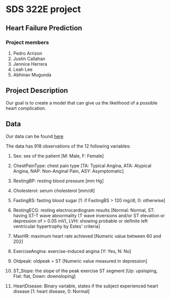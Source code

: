
# SDS 322E project
## Heart Failure Prediction
### Project members

1. Pedro Arrizon
2. Justin Callahan
3. Jennice Herrera 
4. Leah Lee
5. Abhinav Mugunda


## Project Description
  Our goal is to create a model that can give us the likelihood of a possible heart complication. 

## Data
  Our data can be found [here](https://www.kaggle.com/fedesoriano/heart-failure-prediction)
  
  The data has 918 observations of the 12 following variables:
  
1. Sex: sex of the patient [M: Male, F: Female]

2. ChestPainType: chest pain type [TA: Typical Angina, ATA: Atypical Angina, NAP: Non-Anginal Pain, ASY: Asymptomatic]

3. RestingBP: resting blood pressure [mm Hg]

4. Cholesterol: serum cholesterol [mm/dl]

5. FastingBS: fasting blood sugar [1: if FastingBS > 120 mg/dl, 0: otherwise]

6. RestingECG: resting electrocardiogram results [Normal: Normal, ST: having ST-T wave abnormality (T wave inversions and/or ST elevation or depression of > 0.05 mV), LVH: showing probable or definite left ventricular hypertrophy by Estes' criteria]

7. MaxHR: maximum heart rate achieved [Numeric value between 60 and 202]

8. ExerciseAngina: exercise-induced angina [Y: Yes, N: No]

9. Oldpeak: oldpeak = ST [Numeric value measured in depression]

10. ST_Slope: the slope of the peak exercise ST segment [Up: upsloping, Flat: flat, Down: downsloping]

11. HeartDisease: Binary variable, states if the subject experienced heart disease [1: heart disease, 0: Normal]
  
  









